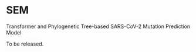 # SEM
Transformer and Phylogenetic Tree-based SARS-CoV-2 Mutation Prediction Model

To be released. 
